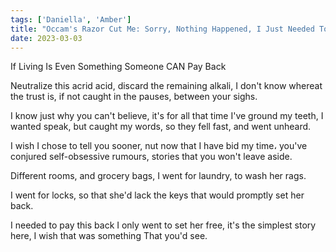 ```yaml
---  
tags: ['Daniella', 'Amber']
title: "Occam's Razor Cut Me: Sorry, Nothing Happened, I Just Needed To Even The Debt"
date: 2023-03-03
---
```


If Living Is Even Something Someone CAN Pay Back

Neutralize this acrid acid,
discard the remaining alkali,
I don't know whereat the trust is,
if not caught in the pauses,
between your sighs.

I know just why you can't believe,
it's for all that time I've ground my teeth,
I wanted speak, but caught my words,
so they fell fast, and went unheard.

I wish I chose to tell you sooner,
nut now that I have bid my time،
you've conjured self-obsessive rumours,
stories that you won't leave aside.

Different rooms,
and grocery bags,
I went for laundry,
to wash her rags.

I went for locks,
so that she'd lack
the keys that would
promptly set her back.

I needed to pay this back
I only went to set her free,
it's the simplest story here,
I wish that was something
That you'd see.
